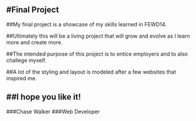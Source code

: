 #Final Project
---
##My final project is a showcase of my skills learned in FEWD14.

##Ultimately this will be a living project that will grow and evolve as I learn more and create more.

##The intended purpose of this project is to entice employers and to also challege myself.

##A lot of the styling and layout is modeled after a few websites that inspired me.

##I hope you like it!
---
###Chase Walker
###Web Developer